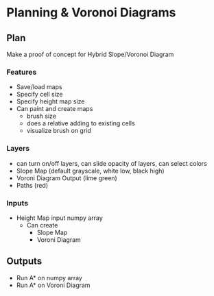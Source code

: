 # Planning & Voronoi Diagrams

## Plan

Make a proof of concept for Hybrid Slope/Voronoi Diagram

### Features

- Save/load maps
- Specify cell size
- Specify height map size
- Can paint and create maps
  - brush size
  - does a relative adding to existing cells
  - visualize brush on grid

### Layers

- can turn on/off layers, can slide opacity of layers, can select colors
- Slope Map (default grayscale, white low, black high)
- Voroni Diagram Output (lime green)
- Paths (red)

### Inputs

- Height Map input numpy array
  - Can create
    - Slope Map
    - Voroni Diagram

## Outputs

- Run A* on numpy array
- Run A* on Voroni Diagram
